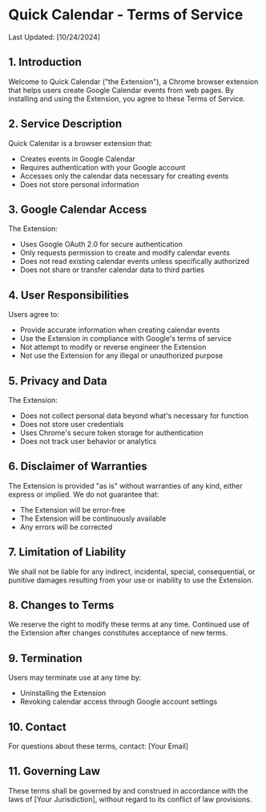 # Quick Calendar - Terms of Service

Last Updated: [10/24/2024]

## 1. Introduction
Welcome to Quick Calendar ("the Extension"), a Chrome browser extension that helps users create Google Calendar events from web pages. By installing and using the Extension, you agree to these Terms of Service.

## 2. Service Description
Quick Calendar is a browser extension that:
- Creates events in Google Calendar
- Requires authentication with your Google account
- Accesses only the calendar data necessary for creating events
- Does not store personal information

## 3. Google Calendar Access
The Extension:
- Uses Google OAuth 2.0 for secure authentication
- Only requests permission to create and modify calendar events
- Does not read existing calendar events unless specifically authorized
- Does not share or transfer calendar data to third parties

## 4. User Responsibilities
Users agree to:
- Provide accurate information when creating calendar events
- Use the Extension in compliance with Google's terms of service
- Not attempt to modify or reverse engineer the Extension
- Not use the Extension for any illegal or unauthorized purpose

## 5. Privacy and Data
The Extension:
- Does not collect personal data beyond what's necessary for function
- Does not store user credentials
- Uses Chrome's secure token storage for authentication
- Does not track user behavior or analytics

## 6. Disclaimer of Warranties
The Extension is provided "as is" without warranties of any kind, either express or implied. We do not guarantee that:
- The Extension will be error-free
- The Extension will be continuously available
- Any errors will be corrected

## 7. Limitation of Liability
We shall not be liable for any indirect, incidental, special, consequential, or punitive damages resulting from your use or inability to use the Extension.

## 8. Changes to Terms
We reserve the right to modify these terms at any time. Continued use of the Extension after changes constitutes acceptance of new terms.

## 9. Termination
Users may terminate use at any time by:
- Uninstalling the Extension
- Revoking calendar access through Google account settings

## 10. Contact
For questions about these terms, contact: [Your Email]

## 11. Governing Law
These terms shall be governed by and construed in accordance with the laws of [Your Jurisdiction], without regard to its conflict of law provisions.